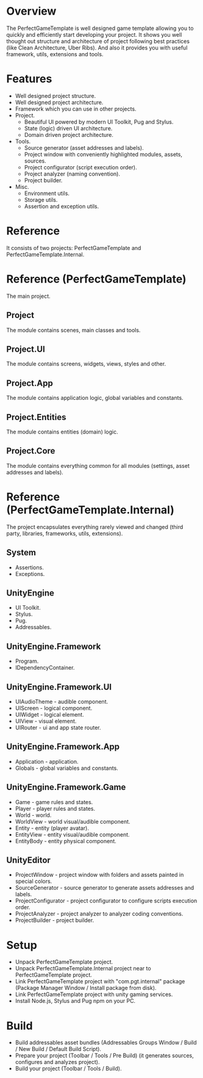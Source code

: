 # Overview
The PerfectGameTemplate is well designed game template allowing you to quickly and efficiently start developing your project.
It shows you well thought out structure and architecture of project following best practices (like Clean Architecture, Uber Ribs).
And also it provides you with useful framework, utils, extensions and tools.

# Features
- Well designed project structure.
- Well designed project architecture.
- Framework which you can use in other projects.
- Project.
    - Beautiful UI powered by modern UI Toolkit, Pug and Stylus.
    - State (logic) driven UI architecture.
    - Domain driven project architecture.
- Tools.
    - Source generator (asset addresses and labels).
    - Project window with conveniently highlighted modules, assets, sources.
    - Project configurator (script execution order).
    - Project analyzer (naming convention).
    - Project builder.
- Misc.
    - Environment utils.
    - Storage utils.
    - Assertion and exception utils.

# Reference
It consists of two projects: PerfectGameTemplate and PerfectGameTemplate.Internal.

# Reference (PerfectGameTemplate)
The main project.
## Project
The module contains scenes, main classes and tools.
## Project.UI
The module contains screens, widgets, views, styles and other.
## Project.App
The module contains application logic, global variables and constants.
## Project.Entities
The module contains entities (domain) logic.
## Project.Core
The module contains everything common for all modules (settings, asset addresses and labels).

# Reference (PerfectGameTemplate.Internal)
The project encapsulates everything rarely viewed and changed (third party, libraries, frameworks, utils, extensions).
## System
- Assertions.
- Exceptions.
## UnityEngine
- UI Toolkit.
- Stylus.
- Pug.
- Addressables.
## UnityEngine.Framework
- Program.
- IDependencyContainer.
## UnityEngine.Framework.UI
- UIAudioTheme - audible component.
- UIScreen - logical component.
- UIWidget - logical element.
- UIView - visual element.
- UIRouter - ui and app state router.
## UnityEngine.Framework.App
- Application - application.
- Globals - global variables and constants.
## UnityEngine.Framework.Game
- Game - game rules and states.
- Player - player rules and states.
- World - world.
- WorldView - world visual/audible component.
- Entity - entity (player avatar).
- EntityView - entity visual/audible component.
- EntityBody - entity physical component.
## UnityEditor
- ProjectWindow - project window with folders and assets painted in special colors.
- SourceGenerator - source generator to generate assets addresses and labels.
- ProjectConfigurator - project configurator to configure scripts execution order.
- ProjectAnalyzer - project analyzer to analyzer coding conventions.
- ProjectBuilder - project builder.

# Setup
- Unpack PerfectGameTemplate project.
- Unpack PerfectGameTemplate.Internal project near to PerfectGameTemplate project.
- Link PerfectGameTemplate project with "com.pgt.internal" package (Package Manager Window / Install package from disk).
- Link PerfectGameTemplate project with unity gaming services.
- Install Node.js, Stylus and Pug npm on your PC.

# Build
- Build addressables asset bundles (Addressables Groups Window / Build / New Build / Default Build Script).
- Prepare your project (Toolbar / Tools / Pre Build) (it generates sources, configures and analyzes project).
- Build your project (Toolbar / Tools / Build).